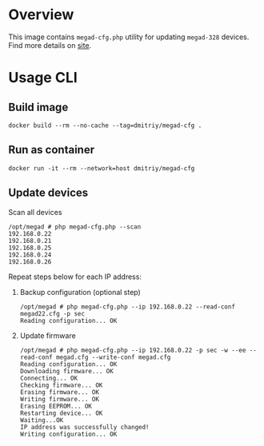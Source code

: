 # Overview
This image contains `megad-cfg.php` utility for updating `megad-328` devices. Find more details on [site](http://www.ab-log.ru/smart-house/ethernet/megad-328-firmware-upgrade).

# Usage CLI

## Build image
```
docker build --rm --no-cache --tag=dmitriy/megad-cfg .
```

## Run as container
```
docker run -it --rm --network=host dmitriy/megad-cfg
```

## Update devices
Scan all devices
```
/opt/megad # php megad-cfg.php --scan
192.168.0.22
192.168.0.21
192.168.0.25
192.168.0.24
192.168.0.26
```
Repeat steps below for each IP address:

1. Backup configuration (optional step)

	```
	/opt/megad # php megad-cfg.php --ip 192.168.0.22 --read-conf megad22.cfg -p sec
	Reading configuration... OK
	```
1. Update firmware

	```
	/opt/megad # php megad-cfg.php --ip 192.168.0.22 -p sec -w --ee --read-conf megad.cfg --write-conf megad.cfg
	Reading configuration... OK
	Downloading firmware... OK
	Connecting... OK
	Checking firmware... OK
	Erasing firmware... OK
	Writing firmware... OK
	Erasing EEPROM... OK
	Restarting device... OK
	Waiting...OK
	IP address was successfully changed!
	Writing configuration... OK
	```
